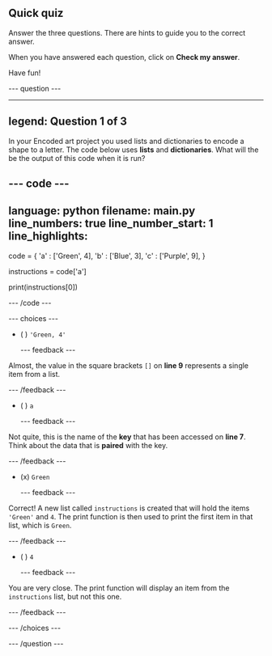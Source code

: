 ## Quick quiz

Answer the three questions. There are hints to guide you to the correct answer.

When you have answered each question, click on **Check my answer**.

Have fun!

--- question ---

---
legend: Question 1 of 3
---
In your Encoded art project you used lists and dictionaries to encode a shape to a letter. The code below uses **lists** and **dictionaries**. What will the be the output of this code when it is run?

--- code ---
---
language: python filename: main.py line_numbers: true line_number_start: 1
line_highlights:
---
code = { 'a' : ['Green', 4], 'b' : ['Blue', 3], 'c' : ['Purple', 9], }

instructions = code['a']

print(instructions[0])

--- /code ---

--- choices ---

- ( ) `'Green, 4'`

  --- feedback ---

Almost, the value in the square brackets `[]` on **line 9** represents a single item from a list.

  --- /feedback ---

- ( ) `a`

  --- feedback ---

Not quite, this is the name of the **key** that has been accessed on **line 7**. Think about the data that is **paired** with the key.

  --- /feedback ---

- (x) `Green`

  --- feedback ---

Correct! A new list called `instructions` is created that will hold the items `'Green'` and `4`. The print function is then used to print the first item in that list, which is `Green`.

  --- /feedback ---

- ( ) `4`

  --- feedback ---

You are very close. The print function will display an item from the `instructions` list, but not this one.

  --- /feedback ---

--- /choices ---

--- /question ---
